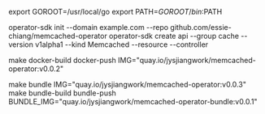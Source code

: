export GOROOT=/usr/local/go
export PATH=$GOROOT/bin:$PATH 

operator-sdk init --domain example.com --repo github.com/essie-chiang/memcached-operator
operator-sdk create api --group cache --version v1alpha1 --kind Memcached --resource --controller

make docker-build docker-push IMG="quay.io/jysjiangwork/memcached-operator:v0.0.2"

make bundle IMG="quay.io/jysjiangwork/memcached-operator:v0.0.3"
make bundle-build bundle-push BUNDLE_IMG="quay.io/jysjiangwork/memcached-operator-bundle:v0.0.1"

